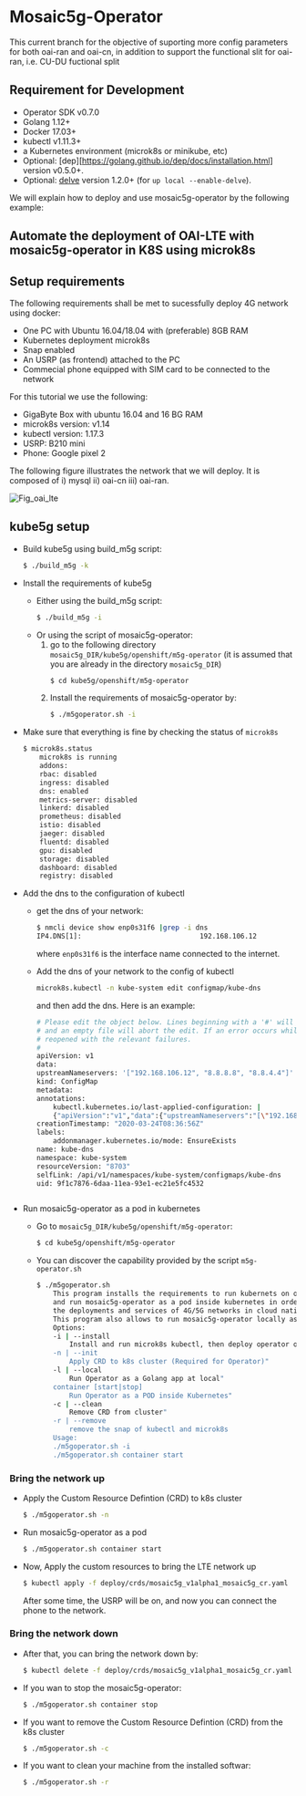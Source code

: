 # Mosaic5g-Operator

This current branch for the objective of suporting more config parameters for both oai-ran and oai-cn, in addition to support the functional slit for oai-ran, i.e. CU-DU fuctional split
## Requirement for Development

- Operator SDK v0.7.0
- Golang 1.12+
- Docker 17.03+
- kubectl v1.11.3+
- a Kubernetes environment (microk8s or minikube, etc)
- Optional: [dep][https://golang.github.io/dep/docs/installation.html] version v0.5.0+.
- Optional: [delve](https://github.com/go-delve/delve/tree/master/Documentation/installation) version 1.2.0+ (for `up local --enable-delve`).


We will explain how to deploy and use mosaic5g-operator by the following example:
## Automate the deployment of OAI-LTE with mosaic5g-operator in K8S using microk8s

## Setup requirements
The following requirements shall be met to sucessfully deploy 4G network using docker:
* One PC with Ubuntu 16.04/18.04 with (preferable) 8GB RAM
* Kubernetes deployment microk8s
* Snap enabled
* An USRP (as frontend) attached to the PC
* Commecial phone equipped with SIM card to be connected to the network


For this tutorial we use the following:
- GigaByte Box with ubuntu 16.04 and 16 BG RAM
- microk8s version: v1.14
- kubectl version: 1.17.3
- USRP: B210 mini
- Phone: Google pixel 2

The following figure illustrates the network that we will deploy. It is composed of i) mysql ii) oai-cn iii) oai-ran.

![Fig_oai_lte](https://i.imgur.com/wDSQiza.jpg)

## kube5g setup
* Build kube5g using build_m5g script:
    ```bash
    $ ./build_m5g -k
    ```

* Install the requirements of kube5g 
    - Either using the build_m5g script:
        ```bash
        $ ./build_m5g -i
        ```
    - Or using the script of mosaic5g-operator:
        1. go to the following directory ```mosaic5g_DIR/kube5g/openshift/m5g-operator``` (it is assumed that you are already in the directory ```mosaic5g_DIR```)
            ```bash
            $ cd kube5g/openshift/m5g-operator
            ```
        2. Install the requirements of mosaic5g-operator by:
            ```bash
            $ ./m5goperator.sh -i
            ```
* Make sure that everything is fine by checking the status of ```microk8s```
    
    ```bash
    $ microk8s.status 
        microk8s is running
        addons:
        rbac: disabled
        ingress: disabled
        dns: enabled
        metrics-server: disabled
        linkerd: disabled
        prometheus: disabled
        istio: disabled
        jaeger: disabled
        fluentd: disabled
        gpu: disabled
        storage: disabled
        dashboard: disabled
        registry: disabled
    ```

* Add the dns to the configuration of kubectl
    
    - get the dns of your network:
        
        ```bash
        $ nmcli device show enp0s31f6 |grep -i dns
        IP4.DNS[1]:                             192.168.106.12
        ```
        
        where ```enp0s31f6``` is the interface name connected to the internet. 
    - Add the dns of your network to the config of kubectl
        
        ```bash
        microk8s.kubectl -n kube-system edit configmap/kube-dns
        ```
        and then add the dns. Here is an example:

        ```bash
        # Please edit the object below. Lines beginning with a '#' will be ignored,
        # and an empty file will abort the edit. If an error occurs while saving this file will be
        # reopened with the relevant failures.
        #
        apiVersion: v1
        data:
        upstreamNameservers: '["192.168.106.12", "8.8.8.8", "8.8.4.4"]'
        kind: ConfigMap
        metadata:
        annotations:
            kubectl.kubernetes.io/last-applied-configuration: |
            {"apiVersion":"v1","data":{"upstreamNameservers":"[\"192.168.106.12\", \"8.8.8.8\", \"8.8.4.4\"]"},"kind":"ConfigMap","metadata":{"annotations":{},"labels":{"addonmanager.kubernetes.io/mode":"EnsureExists"},"name":"kube-dns","namespace":"kube-system"}}
        creationTimestamp: "2020-03-24T08:36:56Z"
        labels:
            addonmanager.kubernetes.io/mode: EnsureExists
        name: kube-dns
        namespace: kube-system
        resourceVersion: "8703"
        selfLink: /api/v1/namespaces/kube-system/configmaps/kube-dns
        uid: 9f1c7876-6daa-11ea-93e1-ec21e5fc4532
    ```
* Run mosaic5g-operator as a pod in kubernetes
    - Go to ```mosaic5g_DIR/kube5g/openshift/m5g-operator```:
        
        ```bash
        $ cd kube5g/openshift/m5g-operator
        ```

    - You can discover the capability provided by the script ```m5g-operator.sh```
        
        ```bash
        $ ./m5goperator.sh 
            This program installs the requirements to run kubernets on one machine, 
            and run mosaic5g-operator as a pod inside kubernetes in order to manage
            the deployments and services of 4G/5G networks in cloud native environment.
            This program also allows to run mosaic5g-operator locally as Golang app.
            Options:
            -i | --install
                Install and run microk8s kubectl, then deploy operator on it"
            -n | --init
                Apply CRD to k8s cluster (Required for Operator)"
            -l | --local
                Run Operator as a Golang app at local"
            container [start|stop]
                Run Operator as a POD inside Kubernetes"
            -c | --clean 
                Remove CRD from cluster"
            -r | --remove
                remove the snap of kubectl and microk8s
            Usage:
            ./m5goperator.sh -i 
            ./m5goperator.sh container start
        ```
    
### Bring the network up
- Apply the Custom Resource Defintion (CRD) to k8s cluster
    
    ```bash
    $ ./m5goperator.sh -n
    ```

- Run mosaic5g-operator as a pod
    
    ```bash
    $ ./m5goperator.sh container start
    ```

* Now, Apply the custom resources to bring the LTE network up
    
    ```bash
    $ kubectl apply -f deploy/crds/mosaic5g_v1alpha1_mosaic5g_cr.yaml
    ```

    After some time, the USRP will be on, and now you can connect the phone to the network.

### Bring the network down
- After that, you can bring the network down by:
    
    ```bash
    $ kubectl delete -f deploy/crds/mosaic5g_v1alpha1_mosaic5g_cr.yaml
    ```

- If you wan to stop the mosaic5g-operator: 
    
    ```bash
    $ ./m5goperator.sh container stop
    ```

- If you want to remove the Custom Resource Defintion (CRD) from the k8s cluster
    
    ```bash
    $ ./m5goperator.sh -c
    ```

- If you want to clean your machine from the installed softwar:
    
    ```bash
    $ ./m5goperator.sh -r
    ```